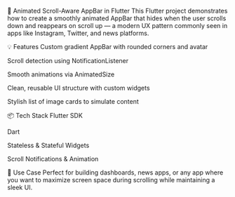 🚀 Animated Scroll-Aware AppBar in Flutter
This Flutter project demonstrates how to create a smoothly animated AppBar that hides when the user scrolls down and reappears on scroll up — a modern UX pattern commonly seen in apps like Instagram, Twitter, and news platforms.

💡 Features
Custom gradient AppBar with rounded corners and avatar

Scroll detection using NotificationListener<ScrollNotification>

Smooth animations via AnimatedSize

Clean, reusable UI structure with custom widgets

Stylish list of image cards to simulate content

📦 Tech Stack
Flutter SDK

Dart

Stateless & Stateful Widgets

Scroll Notifications & Animation

🔧 Use Case
Perfect for building dashboards, news apps, or any app where you want to maximize screen space during scrolling while maintaining a sleek UI.
